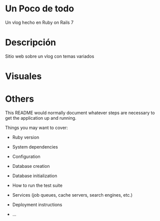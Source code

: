 # Un Poco de todo

Un vlog hecho en Ruby on Rails 7

# Descripción 
Sitio web sobre un vlog con temas variados 

# Visuales 

# Others

This README would normally document whatever steps are necessary to get the
application up and running.

Things you may want to cover:

* Ruby version

* System dependencies

* Configuration

* Database creation

* Database initialization

* How to run the test suite

* Services (job queues, cache servers, search engines, etc.)

* Deployment instructions

* ...
